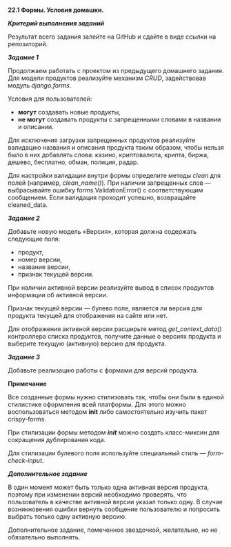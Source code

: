 **22.1 Формы. Условия домашки.**


_**Критерий выполнения заданий**_

Результат всего задания залейте на GitHub и сдайте в виде ссылки на репозиторий.


**_Задание 1_**

Продолжаем работать с проектом из предыдущего домашнего задания. Для модели продуктов реализуйте механизм _CRUD_, задействовав модуль _django.forms_.

Условия для пользователей:

* **могут** создавать новые продукты,
* **не могут** создавать продукты с запрещенными словами в названии и описании.

Для исключения загрузки запрещенных продуктов реализуйте валидацию названия и описания продукта таким образом, чтобы нельзя было в них добавлять слова: казино, криптовалюта, крипта, биржа, дешево, бесплатно, обман, полиция, радар.

Для настройки валидации внутри формы определите методы _clean_ для полей (например, _clean_name()_). При наличии запрещенных слов — выбрасывайте ошибку forms.ValidationError() с соответствующим сообщением. Если валидация проходит успешно, возвращайте cleaned_data.

**_Задание 2_**

Добавьте новую модель «Версия», которая должна содержать следующие поля:

* продукт,
* номер версии,
* название версии,
* признак текущей версии.

При наличии активной версии реализуйте вывод в список продуктов информации об активной версии.

Признак текущей версии — булево поле, является ли версия для продукта текущей для отображения на сайте или нет.

Для отображения активной версии расширьте метод _get_context_data()_ контроллера списка продуктов, получите данные о версиях продукта и выберите текущую (активную) версию для продукта.

**_Задание 3_**

Добавьте реализацию работы с формами для версий продукта.

**Примечание**

Все созданные формы нужно стилизовать так, чтобы они были в единой стилистике оформления всей платформы. Для этого можно воспользоваться методом __init__ либо самостоятельно изучить пакет crispy-forms.

При стилизации формы методом ___init___ можно создать класс-миксин для сокращения дублирования кода.

Для стилизации булевого поля используйте специальный стиль — _form-check-input_.

**_Дополнительное задание_**

В один момент может быть только одна активная версия продукта, поэтому при изменении версий необходимо проверять, что пользователь в качестве активной версии указал только одну. В случае возникновения ошибки вернуть сообщение пользователю и попросить выбрать только одну активную версию.

Дополнительное задание, помеченное звездочкой, желательно, но не обязательно выполнять.